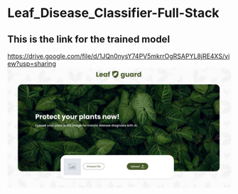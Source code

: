 # Leaf_Disease_Classifier-Full-Stack
## This is the link for the trained model <br>
https://drive.google.com/file/d/1JQn0nysY74PV5mkrrOgRSAPYL8jRE4XS/view?usp=sharing
<br>
![UI Path](https://github.com/Coolcoder009/Leaf_Disease_Classifier-Full-Stack-/blob/main/Screenshot%202024-04-18%20174742.jpg?raw=true)
